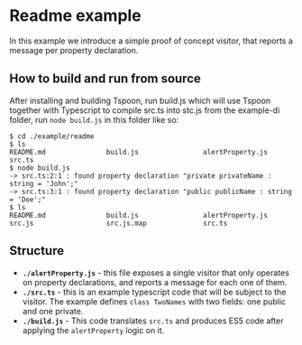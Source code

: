# Readme example
In this example we introduce a simple proof of concept visitor, that reports a message per property declaration.
## How to build and run from source
After installing and building Tspoon, run build.js which will use Tspoon together with Typescript to compile src.ts into stc.js
from the example-di folder, run ```node build.js``` in this folder like so:
```shell
$ cd ./example/readme
$ ls
README.md               build.js                alertProperty.js        src.ts
$ node build.js
-> src.ts:2:1 : found property declaration "private privateName : string = 'John';"
-> src.ts:3:1 : found property declaration "public publicName : string = 'Doe';"
$ ls
README.md               build.js                alertProperty.js        src.js                  src.js.map              src.ts
```

## Structure
- **`./alertProperty.js`** - this file exposes a single visitor that only operates on property declarations, and reports a message for each one of them.
- **`./src.ts`** - this is an example typescript code that will be subject to the visitor.
The example defines ```class TwoNames``` with two fields: one public and one private.
- **`./build.js`** - This code translates ```src.ts``` and produces ES5 code after applying the ```alertProperty``` logic on it.
